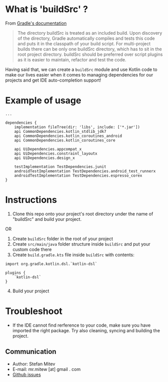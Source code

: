 # What is 'buildSrc' ?

From [Gradle's documentation](https://docs.gradle.org/current/userguide/organizing_gradle_projects.html#sec:build_sources)
> The directory buildSrc is treated as an included build. Upon discovery of the directory, Gradle automatically compiles and tests this code and puts it in the classpath of your build script. For multi-project builds there can be only one buildSrc directory, which has to sit in the root project directory. buildSrc should be preferred over script plugins as it is easier to maintain, refactor and test the code.

Having said that, we can create a `buildSrc` module and use Kotlin code to make our lives easier when it comes to managing dependencies for our projects and get IDE auto-completion support!

# Example of usage

```import dependencies.*
...

dependencies {
    implementation fileTree(dir: 'libs', include: ['*.jar'])
    api CommonDependencies.kotlin_stdlib_jdk7
    api CommonDependencies.kotlin_coroutines_android
    api CommonDependencies.kotlin_coroutines_core

    api UiDependencies.appcompat_x
    api UiDependencies.constraint_layoutx
    api UiDependencies.design_x

    testImplementation TestDependencies.junit
    androidTestImplementation TestDependencies.android_test_runnerx
    androidTestImplementation TestDependencies.espresso_corex
}
```

# Instructions
1. Clone this repo onto your project's root directory under the name of "buildSrc" and build your project.

OR

1. Create `buildSrc` folder in the root of your project
2. Create `src/main/java` folder structure inside `buildSrc` and put your custom code there
3. Create `build.gradle.kts` file inside `buildSrc` with contents:
```
import org.gradle.kotlin.dsl.`kotlin-dsl`

plugins {
    `kotlin-dsl`
}
```
4. Build your project

# Troubleshoot
* If the IDE cannot find rerference to your code, make sure you have imported the right package. Try also cleaning, syncing and building the project.

## Communication
* Author: Stefan Mitev
* E-mail: mr.mitew [at] gmail . com
* [Github issues](https://github.com/mrmitew/intellij-buildSrc/issues)

